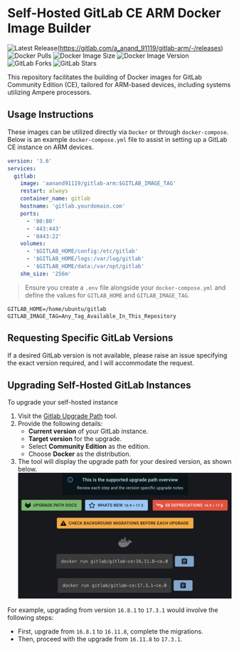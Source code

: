 # Self-Hosted GitLab CE ARM Docker Image Builder

![Latest Release](https://gitlab.com/a_anand_91119/gitlab-arm/-/badges/release.svg?value_width=80)(https://gitlab.com/a_anand_91119/gitlab-arm/-/releases) ![Docker Pulls](https://img.shields.io/docker/pulls/aanand91119/gitlab-arm) ![Docker Image Size](https://img.shields.io/docker/image-size/aanand91119/gitlab-arm) ![Docker Image Version](https://img.shields.io/docker/v/aanand91119/gitlab-arm) ![GitLab Forks](https://img.shields.io/gitlab/forks/a_anand_91119/gitlab-arm) ![GitLab Stars](https://img.shields.io/gitlab/stars/a_anand_91119%2Fgitlab-arm)


This repository facilitates the building of Docker images for GitLab Community Edition (CE), tailored for ARM-based devices, including systems utilizing Ampere processors.

## Usage Instructions
These images can be utilized directly via `Docker` or through `docker-compose`. Below is an example `docker-compose.yml` file to assist in setting up a GitLab CE instance on ARM devices.

```yml
version: '3.6'
services:
  gitlab:
    image: 'aanand91119/gitlab-arm:$GITLAB_IMAGE_TAG'
    restart: always
    container_name: gitlab
    hostname: 'gitlab.yourdomain.com'
    ports:
      - '80:80'
      - '443:443'
      - '8443:22'
    volumes:
      - '$GITLAB_HOME/config:/etc/gitlab'
      - '$GITLAB_HOME/logs:/var/log/gitlab'
      - '$GITLAB_HOME/data:/var/opt/gitlab'
    shm_size: '256m'
```

> Ensure you create a `.env` file alongside your `docker-compose.yml` and define the values for `GITLAB_HOME` and `GITLAB_IMAGE_TAG`.

```env
GITLAB_HOME=/home/ubuntu/gitlab
GITLAB_IMAGE_TAG=Any_Tag_Available_In_This_Repository
```

## Requesting Specific GitLab Versions
If a desired GitLab version is not available, please raise an issue specifying the exact version required, and I will accommodate the request.

## Upgrading Self-Hosted GitLab Instances
To upgrade your self-hosted instance
1. Visit the [Gitlab Upgrade Path](https://gitlab-com.gitlab.io/support/toolbox/upgrade-path/?distro=docker&edition=ce) tool.
2. Provide the following details:
    - **Current version** of your GitLab instance.
    - **Target version** for the upgrade.
    - Select **Community Edition** as the edition.
    - Choose **Docker** as the distribution.
3. The tool will display the upgrade path for your desired version, as shown below.
![GitLab Upgade Path from 16.8.1 to 17.3.1](docs/upgrade_path_16.8.1_to_17.3.1.png)
  
For example, upgrading from version `16.8.1` to `17.3.1` would involve the following steps:
  - First, upgrade from `16.8.1` to `16.11.8`, complete the migrations.
  - Then, proceed with the upgrade from `16.11.8` to `17.3.1`.
